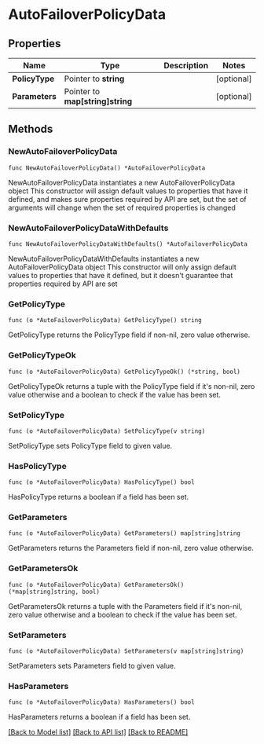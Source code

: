 # AutoFailoverPolicyData

## Properties

Name | Type | Description | Notes
------------ | ------------- | ------------- | -------------
**PolicyType** | Pointer to **string** |  | [optional] 
**Parameters** | Pointer to **map[string]string** |  | [optional] 

## Methods

### NewAutoFailoverPolicyData

`func NewAutoFailoverPolicyData() *AutoFailoverPolicyData`

NewAutoFailoverPolicyData instantiates a new AutoFailoverPolicyData object
This constructor will assign default values to properties that have it defined,
and makes sure properties required by API are set, but the set of arguments
will change when the set of required properties is changed

### NewAutoFailoverPolicyDataWithDefaults

`func NewAutoFailoverPolicyDataWithDefaults() *AutoFailoverPolicyData`

NewAutoFailoverPolicyDataWithDefaults instantiates a new AutoFailoverPolicyData object
This constructor will only assign default values to properties that have it defined,
but it doesn't guarantee that properties required by API are set

### GetPolicyType

`func (o *AutoFailoverPolicyData) GetPolicyType() string`

GetPolicyType returns the PolicyType field if non-nil, zero value otherwise.

### GetPolicyTypeOk

`func (o *AutoFailoverPolicyData) GetPolicyTypeOk() (*string, bool)`

GetPolicyTypeOk returns a tuple with the PolicyType field if it's non-nil, zero value otherwise
and a boolean to check if the value has been set.

### SetPolicyType

`func (o *AutoFailoverPolicyData) SetPolicyType(v string)`

SetPolicyType sets PolicyType field to given value.

### HasPolicyType

`func (o *AutoFailoverPolicyData) HasPolicyType() bool`

HasPolicyType returns a boolean if a field has been set.

### GetParameters

`func (o *AutoFailoverPolicyData) GetParameters() map[string]string`

GetParameters returns the Parameters field if non-nil, zero value otherwise.

### GetParametersOk

`func (o *AutoFailoverPolicyData) GetParametersOk() (*map[string]string, bool)`

GetParametersOk returns a tuple with the Parameters field if it's non-nil, zero value otherwise
and a boolean to check if the value has been set.

### SetParameters

`func (o *AutoFailoverPolicyData) SetParameters(v map[string]string)`

SetParameters sets Parameters field to given value.

### HasParameters

`func (o *AutoFailoverPolicyData) HasParameters() bool`

HasParameters returns a boolean if a field has been set.


[[Back to Model list]](../README.md#documentation-for-models) [[Back to API list]](../README.md#documentation-for-api-endpoints) [[Back to README]](../README.md)


